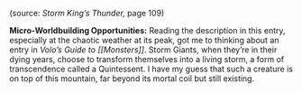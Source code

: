 
(source: *Storm King’s Thunder,* page 109)

**Micro-Worldbuilding Opportunities:** Reading the description in this entry, especially at the chaotic weather at its peak, got me to thinking about an entry in *Volo’s Guide to [[Monsters]]*. Storm Giants, when they’re in their dying years, choose to transform themselves into a living storm, a form of transcendence called a Quintessent. I have my guess that such a creature is on top of this mountain, far beyond its mortal coil but still existing.
